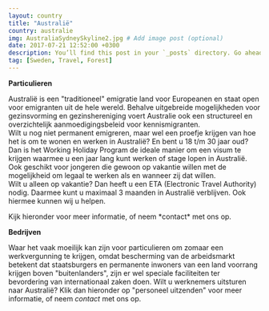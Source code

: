 ```yaml
---
layout: country
title: "Australië"
country: australie
img: AustraliaSydneySkyline2.jpg # Add image post (optional)
date: 2017-07-21 12:52:00 +0300
description: You’ll find this post in your `_posts` directory. Go ahead and edit it and re-build the site to see your changes. # Add post description (optional)
tag: [Sweden, Travel, Forest]
---
```

<p><strong>Particulieren</strong><br/>

Australië is een "traditioneel" emigratie land voor Europeanen en staat open voor emigranten uit de hele wereld. Behalve uitgebreide mogelijkheden voor gezinsvorming en gezinshereniging voert Australie ook een structureel en overzichtelijk aanmoedigingsbeleid voor kennismigranten.<br/>
Wilt u nog niet permanent emigreren, maar wel een proefje krijgen van hoe het is om te wonen en werken in Australië? En bent u 18 t/m 30 jaar oud? Dan is het Working Holiday Program de ideale manier om een visum te krijgen waarmee u een jaar lang kunt werken of stage lopen in Australië. Ook geschikt voor jongeren die gewoon op vakantie willen met de mogelijkheid om legaal te werken als en wanneer zij dat willen.<br/>
Wilt u alleen op vakantie? Dan heeft u een ETA (Electronic Travel Authority) nodig. Daarmee kunt u maximaal 3 maanden in Australië verblijven. Ook hiermee kunnen wij u helpen.<br/>

<p>Kijk hieronder voor meer informatie, of neem *contact* met ons op.<p/>

<p><strong>Bedrijven</strong><br/>

Waar het vaak moeilijk kan zijn voor particulieren om zomaar een werkvergunning te krijgen, omdat bescherming van de arbeidsmarkt betekent dat staatsburgers en permanente inwoners van een land voorrang krijgen boven "buitenlanders", zijn er wel speciale faciliteiten ter bevordering van internationaal zaken doen. Wilt u werknemers uitsturen naar Australië? Klik dan hieronder op "personeel uitzenden" voor meer informatie, of neem *contact* met ons op.
